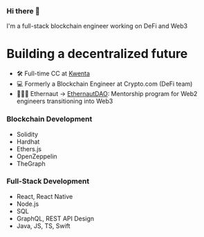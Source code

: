 ### Hi there 👋

I'm a full-stack blockchain engineer working on DeFi and Web3

# Building a decentralized future

- 🛠 Full-time CC at <a href="https://kwenta.io/">Kwenta</a>
- 💻 Formerly a Blockchain Engineer at Crypto.com (DeFi team)
- 👩🏻‍🚀 Ethernaut -> <a href="https://twitter.com/EthernautDAO">EthernautDAO</a>: Mentorship program for Web2 engineers transitioning into Web3

### Blockchain Development 

- Solidity
- Hardhat
- Ethers.js
- OpenZeppelin
- TheGraph

### Full-Stack Development

- React, React Native
- Node.js
- SQL
- GraphQL, REST API Design
- Java, JS, TS, Swift
